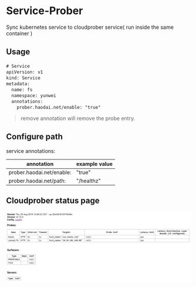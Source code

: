 # Service-Prober

Sync kubernetes service to cloudprober service( run inside the same container )

## Usage

```
# Service
apiVersion: v1
kind: Service
metadata:
  name: fs
  namespace: yunwei
  annotations:
    prober.haodai.net/enable: "true"
```

> remove annotation will remove the probe entry.

## Configure path

service annotations:

| annotation | example value |
|---|--|
|prober.haodai.net/enable: | "true" |
|prober.haodai.net/path: | "/healthz" |


## Cloudprober status page

![cloudprober status](doc/status.png)